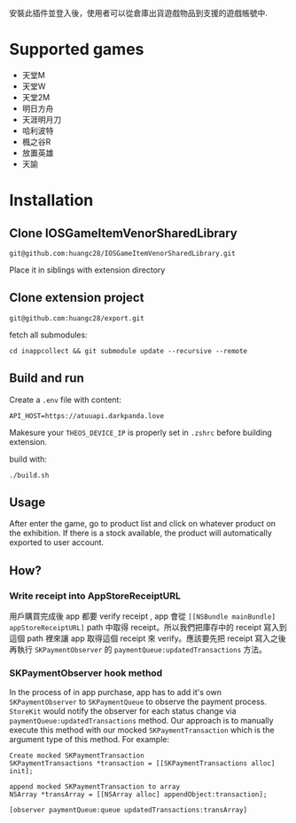 
安裝此插件並登入後，使用者可以從倉庫出貨遊戲物品到支援的遊戲帳號中.
# Supported games

- 天堂M
- 天堂W
- 天堂2M
- 明日方舟
- 天涯明月刀
- 哈利波特
- 楓之谷R
- 放置英雄
- 天諭

# Installation

## Clone IOSGameItemVenorSharedLibrary

```
git@github.com:huangc28/IOSGameItemVenorSharedLibrary.git
```

Place it in siblings with extension directory 

## Clone extension project

```
git@github.com:huangc28/export.git 
```

fetch all submodules:

```
cd inappcollect && git submodule update --recursive --remote
```

## Build and run 

Create a `.env` file with content:


```
API_HOST=https://atuuapi.darkpanda.love
```

Makesure your `THEOS_DEVICE_IP` is properly set in `.zshrc`  before building extension.

build with:

```
./build.sh
```

## Usage

After enter the game, go to product list and click on whatever product on the exhibition. If there is a stock available, the product will automatically exported to user account.

## How?

### Write receipt into AppStoreReceiptURL  

用戶購買完成後 app 都要 verify receipt , app 會從 `[[NSBundle mainBundle] appStoreReceiptURL]` path 中取得 receipt。所以我們把庫存中的 receipt 寫入到這個 path 裡來讓 app 取得這個 receipt 來 verify。應該要先把 receipt 寫入之後再執行 `SKPaymentObserver` 的 `paymentQueue:updatedTransactions` 方法。

### SKPaymentObserver hook method  

In the process of in app purchase, app has to add it's own `SKPaymentObserver` to `SKPaymentQueue` to observe the payment process. `StoreKit` would notify the observer for each status change via `paymentQueue:updatedTransactions` method. Our approach is to manually execute this method with our mocked `SKPaymentTransaction` which is the argument type of this method. For example:

```
Create mocked SKPaymentTransaction 
SKPaymentTransactions *transaction = [[SKPaymentTransactions alloc] init];

append mocked SKPaymentTransaction to array
NSArray *transArray = [[NSArray alloc] appendObject:transaction];

[observer paymentQueue:queue updatedTransactions:transArray]
```
